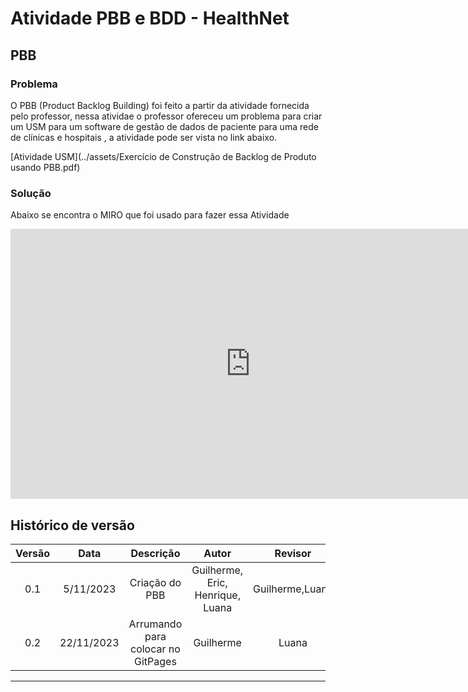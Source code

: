 # Atividade PBB e BDD - HealthNet

## PBB

### Problema

O PBB (Product Backlog Building) foi feito a partir da atividade fornecida pelo professor, nessa atividae o professor ofereceu um problema para criar um USM para um software de gestão de dados de paciente para uma rede de clínicas e hospitais , a atividade pode ser vista no link abaixo.

[Atividade USM](../assets/Exercício de Construção de Backlog de Produto usando PBB.pdf)

### Solução

Abaixo se encontra o MIRO que foi usado para fazer essa Atividade
 <center>

<iframe width="768" height="432" src="https://miro.com/app/live-embed/uXjVNS_3zz8=/?moveToViewport=-3775,-2853,17741,8990&embedId=102514266029" frameborder="0" scrolling="no" allow="fullscreen; clipboard-read; clipboard-write" allowfullscreen></iframe>

</center>





## Histórico de versão

| Versão |    Data    |      Descrição       |  Autor  | Revisor |
| :----: | :--------: | :------------------: | :-----: | :-----: |
|  0.1   | 5/11/2023 | Criação do PBB | Guilherme, Eric, Henrique, Luana |  Guilherme,Luana |
|  0.2   | 22/11/2023 | Arrumando para colocar no GitPages | Guilherme | Luana |


---
